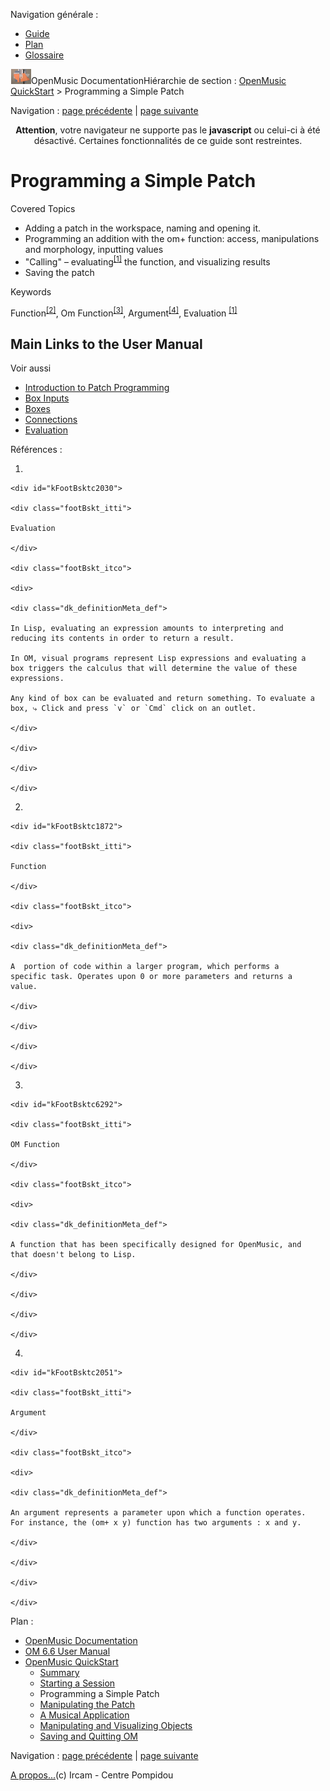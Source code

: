 <div id="tplf" class="tplPage">

<div id="tplh">

<span class="hidden">Navigation générale : </span>

  - [<span>Guide</span>](OM-Documentation.md)
  - [<span>Plan</span>](OM-Documentation_1.md)
  - [<span>Glossaire</span>](OM-Documentation_2.md)

</div>

<div id="tplt">

![empty.gif](../tplRes/page/empty.gif)![logoom1.png](../res/logoom1.png)<span class="tplTi">OpenMusic
Documentation</span><span class="sw_outStack_navRoot"><span class="hidden">Hiérarchie
de section : </span>[<span>OpenMusic
QuickStart</span>](QuickStart-Chapters.md)<span class="stkSep"> \>
</span><span class="stkSel_yes"><span>Programming a Simple
Patch</span></span></span>

</div>

<div class="tplNav">

<span class="hidden">Navigation : </span>[<span>page
précédente</span>](1_StartSession.md "page précédente(Starting a Session)")<span class="hidden">
| </span>[<span>page
suivante</span>](3ManipPatch.md "page suivante(Manipulating the Patch)")

</div>

<div id="tplc" class="tplc_out_yes">

<div style="text-align: center;">

**Attention**, votre navigateur ne supporte pas le **javascript** ou
celui-ci à été désactivé. Certaines fonctionnalités de ce guide sont
restreintes.

</div>

<div class="headCo">

# <span>Programming a Simple Patch</span>

<div class="headCo_co">

<div>

<div class="bloc note">

<div class="bloc_ti note_ti">

<span>Covered Topics</span>

</div>

<div class="txt">

  - <span>Adding a patch in the workspace, naming and opening it.</span>
  - <span>Programming an addition with the om+ function: access,
    manipulations and morphology, inputting values</span>
  - <span>"Calling" –
    <span id="i1" class="defRef_ul"><span>evaluating</span></span><sup>[<span>\[</span>1<span>\]</span>](#kFootBsktc2030)</sup>
    the function, and visualizing results</span>
  - <span> Saving the patch</span>

</div>

</div>

<div class="infobloc">

<div class="media">

</div>

</div>

<div class="infobloc">

<div class="infobloc_ti">

<span>Keywords</span>

</div>

<div class="txt">

<span id="i2" class="defRef_ul"><span>Function</span></span><sup>[<span>\[</span>2<span>\]</span>](#kFootBsktc1872)</sup>,
<span id="i3" class="defRef_ul"><span>Om
Function</span></span><sup>[<span>\[</span>3<span>\]</span>](#kFootBsktc6292)</sup>,
<span id="i4" class="defRef_ul"><span>Argument</span></span><sup>[<span>\[</span>4<span>\]</span>](#kFootBsktc2051)</sup>,
<span id="i5" class="defRef_ul"><span>Evaluation
</span></span><sup>[<span>\[</span>1<span>\]</span>](#kFootBsktc2030)</sup>

</div>

</div>

<div class="part">

## <span>Main Links to the User Manual</span>

<div class="part_co">

<div class="infobloc">

<div class="linkSet">

<div class="linkSet_ti">

<span>Voir aussi</span>

</div>

<div class="linkUL">

  - [<span>Introduction to Patch
    Programming</span>](ProgrammingIntro.md)
  - [<span>Box Inputs</span>](BoxInputs.md)
  - [<span>Boxes</span>](Boxes.md)
  - [<span>Connections</span>](Connections.md)
  - [<span>Evaluation</span>](Evaluation.md)

</div>

</div>

</div>

</div>

</div>

</div>

</div>

</div>

<span class="hidden">Références : </span>

1.  
    
    <div id="kFootBsktc2030">
    
    <div class="footBskt_itti">
    
    Evaluation
    
    </div>
    
    <div class="footBskt_itco">
    
    <div>
    
    <div class="dk_definitionMeta_def">
    
    In Lisp, evaluating an expression amounts to interpreting and
    reducing its contents in order to return a result.
    
    In OM, visual programs represent Lisp expressions and evaluating a
    box triggers the calculus that will determine the value of these
    expressions.
    
    Any kind of box can be evaluated and return something. To evaluate a
    box, ⤷ Click and press `v` or `Cmd` click on an outlet.
    
    </div>
    
    </div>
    
    </div>
    
    </div>

2.  
    
    <div id="kFootBsktc1872">
    
    <div class="footBskt_itti">
    
    Function
    
    </div>
    
    <div class="footBskt_itco">
    
    <div>
    
    <div class="dk_definitionMeta_def">
    
    A  portion of code within a larger program, which performs a
    specific task. Operates upon 0 or more parameters and returns a
    value.
    
    </div>
    
    </div>
    
    </div>
    
    </div>

3.  
    
    <div id="kFootBsktc6292">
    
    <div class="footBskt_itti">
    
    OM Function
    
    </div>
    
    <div class="footBskt_itco">
    
    <div>
    
    <div class="dk_definitionMeta_def">
    
    A function that has been specifically designed for OpenMusic, and
    that doesn't belong to Lisp.
    
    </div>
    
    </div>
    
    </div>
    
    </div>

4.  
    
    <div id="kFootBsktc2051">
    
    <div class="footBskt_itti">
    
    Argument
    
    </div>
    
    <div class="footBskt_itco">
    
    <div>
    
    <div class="dk_definitionMeta_def">
    
    An argument represents a parameter upon which a function operates.
    For instance, the (om+ x y) function has two arguments : x and y.
    
    </div>
    
    </div>
    
    </div>
    
    </div>

</div>

<div id="tplo" class="tplo_out_yes">

<div class="tplOTp">

<div class="tplOBm">

<div id="mnuFrm">

<span class="hidden">Plan :</span>

<div id="mnuFrmUp" onmouseout="menuScrollTiTask.fSpeed=0;" onmouseover="if(menuScrollTiTask.fSpeed&gt;=0) {menuScrollTiTask.fSpeed=-2; scTiLib.addTaskNow(menuScrollTiTask);}" onclick="menuScrollTiTask.fSpeed-=2;" style="display: none;">

<span id="mnuFrmUpLeft">[](#)</span><span id="mnuFrmUpCenter"></span><span id="mnuFrmUpRight"></span>

</div>

<div id="mnuScroll">

  - [<span>OpenMusic Documentation</span>](OM-Documentation.md)
  - [<span>OM 6.6 User Manual</span>](OM-User-Manual.md)
  - [<span>OpenMusic QuickStart</span>](QuickStart-Chapters.md)
      - [<span>Summary</span>](Intro_1.md)
      - [<span>Starting a Session</span>](1_StartSession.md)
      - <span id="i6" class="outLeftSel_yes"><span>Programming a Simple
        Patch</span></span>
      - [<span>Manipulating the Patch</span>](3ManipPatch.md)
      - [<span>A Musical Application</span>](4_MusicalAp.md)
      - [<span>Manipulating and Visualizing
        Objects</span>](5_CompletEdition.md)
      - [<span>Saving and Quitting OM</span>](6_Quit.md)

</div>

<div id="mnuFrmDown" onmouseout="menuScrollTiTask.fSpeed=0;" onmouseover="if(menuScrollTiTask.fSpeed&lt;=0) {menuScrollTiTask.fSpeed=2; scTiLib.addTaskNow(menuScrollTiTask);}" onclick="menuScrollTiTask.fSpeed+=2;" style="display: none;">

<span id="mnuFrmDownLeft">[](#)</span><span id="mnuFrmDownCenter"></span><span id="mnuFrmDownRight"></span>

</div>

</div>

</div>

</div>

</div>

<div class="tplNav">

<span class="hidden">Navigation : </span>[<span>page
précédente</span>](1_StartSession.md "page précédente(Starting a Session)")<span class="hidden">
| </span>[<span>page
suivante</span>](3ManipPatch.md "page suivante(Manipulating the Patch)")

</div>

<div id="tplb">

[<span>A propos...</span>](OM-Documentation_3.md)(c) Ircam - Centre
Pompidou

</div>

</div>
